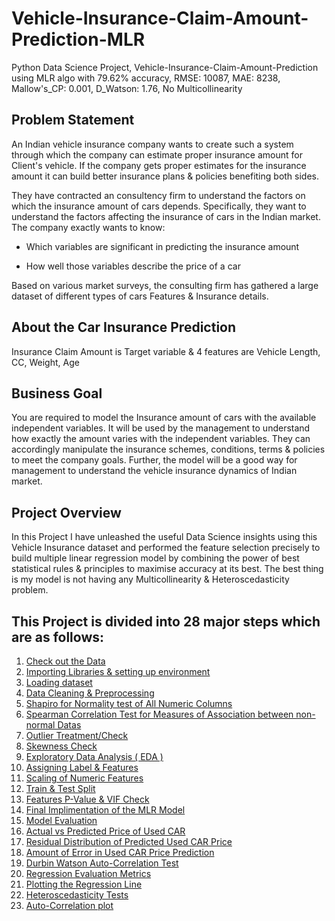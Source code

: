 # Vehicle-Insurance-Claim-Amount-Prediction-MLR
Python Data Science Project, Vehicle-Insurance-Claim-Amount-Prediction using MLR algo with 79.62% accuracy, RMSE: 10087, MAE: 8238, Mallow's_CP: 0.001, D_Watson: 1.76, No Multicollinearity

## Problem Statement
An Indian vehicle insurance company wants to create such a system through which the company can estimate proper insurance amount for Client's vehicle. If the company gets proper estimates for the insurance amount it can build better insurance plans & policies benefiting both sides.

They have contracted an consultency firm to understand the factors on which the insurance amount of cars depends. Specifically, they want to understand the factors affecting the insurance of cars in the Indian market. The company exactly wants to know:

- Which variables are significant in predicting the insurance amount

- How well those variables describe the price of a car

Based on various market surveys, the consulting firm has gathered a large dataset of different types of cars Features & Insurance details.

## About the Car Insurance Prediction
Insurance Claim Amount is Target variable & 4 features are Vehicle Length, CC, Weight, Age

## Business Goal
You are required to model the Insurance amount of cars with the available independent variables. It will be used by the management to understand how exactly the amount varies with the independent variables. They can accordingly manipulate the insurance schemes, conditions, terms & policies to meet the company goals. Further, the model will be a good way for management to understand the vehicle insurance dynamics of Indian market.

## Project Overview
In this Project I have unleashed the useful Data Science insights using this Vehicle Insurance dataset and performed the feature selection precisely to build multiple linear regression model by combining the power of best statistical rules & principles to maximise accuracy at its best. The best thing is my model is not having any Multicollinearity & Heteroscedasticity problem.

## This Project is divided into 28 major steps which are as follows:
1. [Check out the Data](#data-check)
2. [Importing Libraries & setting up environment](#imp-lib)
3. [Loading dataset](#data-load)
4. [Data Cleaning & Preprocessing](#prep-clean)
5. [Shapiro for Normality test of All Numeric Columns](#shapiro-norm)
6. [Spearman Correlation Test for Measures of Association between non-normal Datas](#spear-corr)
7. [Outlier Treatment/Check](#out-check)
8. [Skewness Check](#skew-check)
9. [Exploratory Data Analysis ( EDA )](#data-expo)
10. [Assigning Label & Features](#Labe-Feature)
11. [Scaling of Numeric Features](#scale-feature)
12. [Train & Test Split](#data-split)
13. [Features P-Value & VIF Check](#p-vif)
14. [Final Implimentation of the MLR Model](#final-model)
15. [Model Evaluation](#mod-eval)
16. [Actual vs Predicted Price of Used CAR](#actual-predicted)
17. [Residual Distribution of Predicted Used CAR Price](#re-dit)
18. [Amount of Error in Used CAR Price Prediction](#amt-er)
19. [Durbin Watson Auto-Correlation Test](#dur-wat)
20. [Regression Evaluation Metrics](#mod-eval)
21. [Plotting the Regression Line](#reg-plot)
22. [Heteroscedasticity Tests](#het-test)
23. [Auto-Correlation plot](#auto-plot)
